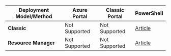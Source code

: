 | **Deployment Model/Method** | **Azure Portal** | **Classic Portal** | **PowerShell** |
|---|---|---|---|
| **Classic** | Not Supported | Not Supported| [Article](../articles/vpn-gateway/vpn-gateway-about-forced-tunneling.md) | 
| **Resource Manager** | Not Supported | Not Supported | [Article](../articles/vpn-gateway/vpn-gateway-forced-tunneling-rm.md)  |
